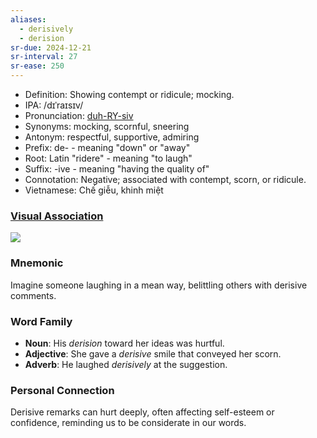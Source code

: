 ```yaml
---
aliases:
  - derisively
  - derision
sr-due: 2024-12-21
sr-interval: 27
sr-ease: 250
---
```

- Definition: Showing contempt or ridicule; mocking.
- IPA: /dɪˈraɪsɪv/
- Pronunciation: [duh-RY-siv](https://www.google.com/search?q=how+to+pronounce+derisive)
- Synonyms: mocking, scornful, sneering
- Antonym: respectful, supportive, admiring
- Prefix: de- - meaning "down" or "away"
- Root: Latin "ridere" - meaning "to laugh"
- Suffix: -ive - meaning "having the quality of"
- Connotation: Negative; associated with contempt, scorn, or ridicule.
- Vietnamese: Chế giễu, khinh miệt


### [Visual Association](https://www.google.com/search?tbm=isch&q=derisive)

![](https://www.shutterstock.com/image-vector/two-boys-make-jokes-about-260nw-418834240.jpg)

### Mnemonic

Imagine someone laughing in a mean way, belittling others with derisive comments.

### Word Family

- **Noun**: His *derision* toward her ideas was hurtful.
- **Adjective**: She gave a *derisive* smile that conveyed her scorn.
- **Adverb**: He laughed *derisively* at the suggestion.

### Personal Connection

Derisive remarks can hurt deeply, often affecting self-esteem or confidence, reminding us to be considerate in our words.